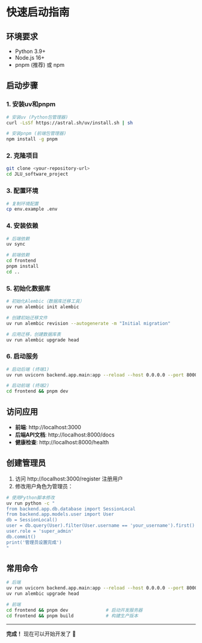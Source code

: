 # 快速启动指南

## 环境要求

- Python 3.9+
- Node.js 16+
- pnpm (推荐) 或 npm

## 启动步骤

### 1. 安装uv和pnpm

```bash
# 安装uv (Python包管理器)
curl -LsSf https://astral.sh/uv/install.sh | sh

# 安装pnpm (前端包管理器)
npm install -g pnpm
```

### 2. 克隆项目

```bash
git clone <your-repository-url>
cd JLU_software_project
```

### 3. 配置环境

```bash
# 复制环境配置
cp env.example .env
```

### 4. 安装依赖

```bash
# 后端依赖
uv sync

# 前端依赖
cd frontend
pnpm install
cd ..
```

### 5. 初始化数据库

```bash
# 初始化Alembic（数据库迁移工具）
uv run alembic init alembic

# 创建初始迁移文件
uv run alembic revision --autogenerate -m "Initial migration"

# 应用迁移，创建数据库表
uv run alembic upgrade head
```

### 6. 启动服务

```bash
# 启动后端 (终端1)
uv run uvicorn backend.app.main:app --reload --host 0.0.0.0 --port 8000

# 启动前端 (终端2)
cd frontend && pnpm dev
```

## 访问应用

- **前端**: http://localhost:3000
- **后端API文档**: http://localhost:8000/docs
- **健康检查**: http://localhost:8000/health

## 创建管理员

1. 访问 http://localhost:3000/register 注册用户
2. 修改用户角色为管理员：

```bash
# 使用Python脚本修改
uv run python -c "
from backend.app.db.database import SessionLocal
from backend.app.models.user import User
db = SessionLocal()
user = db.query(User).filter(User.username == 'your_username').first()
user.role = 'super_admin'
db.commit()
print('管理员设置完成')
"
```

## 常用命令

```bash
# 后端
uv run uvicorn backend.app.main:app --reload --host 0.0.0.0 --port 8000  # 启动开发服务器
uv run alembic upgrade head                                               # 应用数据库迁移

# 前端  
cd frontend && pnpm dev              # 启动开发服务器
cd frontend && pnpm build            # 构建生产版本
```

---

**完成！** 现在可以开始开发了 🏓